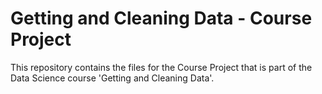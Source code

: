 # Getting and Cleaning Data - Course Project

This repository contains the files for the Course Project that is part of the Data Science course 'Getting and Cleaning Data'.

